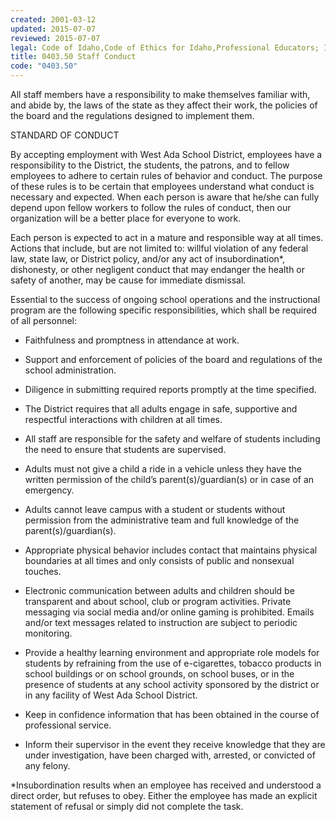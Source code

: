 ```yaml
---
created: 2001-03-12
updated: 2015-07-07
reviewed: 2015-07-07
legal: Code of Idaho,Code of Ethics for Idaho,Professional Educators; IDAPA,08.02.02.076
title: 0403.50 Staff Conduct
code: "0403.50"
---
```


All staff members have a responsibility to make themselves familiar with, and abide by, the laws of the state as they affect their work, the policies of the board and the regulations designed to implement them.

STANDARD OF CONDUCT

By accepting employment with West Ada School District, employees have a responsibility to the District, the students, the patrons, and to fellow employees to adhere to certain rules of behavior and conduct. The purpose of these rules is to be certain that employees understand what conduct is necessary and expected. When each person is aware that he/she can fully depend upon fellow workers to follow the rules of conduct, then our organization will be a better place for everyone to work.

Each person is expected to act in a mature and responsible way at all times. Actions that include, but are not limited to: willful violation of any federal law, state law, or District policy, and/or any act of insubordination*, dishonesty, or other negligent conduct that may endanger the health or safety of another, may be cause for immediate dismissal.

Essential to the success of ongoing school operations and the instructional program are the following specific responsibilities, which shall be required of all personnel:

- Faithfulness and promptness in attendance at work.

- Support and enforcement of policies of the board and regulations of the school administration.

- Diligence in submitting required reports promptly at the time specified.

- The District requires that all adults engage in safe, supportive and respectful interactions with children at all times.

- All staff are responsible for the safety and welfare of students including the need to ensure that students are supervised.

- Adults must not give a child a ride in a vehicle unless they have the written permission of the child’s parent(s)/guardian(s) or in case of an emergency.

- Adults cannot leave campus with a student or students without permission from the administrative team and full knowledge of the parent(s)/guardian(s).

- Appropriate physical behavior includes contact that maintains physical boundaries at all times and only consists of public and nonsexual touches.

- Electronic communication between adults and children should be transparent and about school, club or program activities. Private messaging via social media and/or online gaming is prohibited. Emails and/or text messages related to instruction are subject to periodic monitoring.

- Provide a healthy learning environment and appropriate role models for students by refraining from the use of e-cigarettes, tobacco products in school buildings or on school grounds, on school buses, or in the presence of students at any school activity sponsored by the district or in any facility of West Ada School District.

- Keep in confidence information that has been obtained in the course of professional service.

- Inform their supervisor in the event they receive knowledge that they are under investigation, have been charged with, arrested, or convicted of any felony.

*Insubordination results when an employee has received and understood a direct order, but refuses to obey. Either the employee has made an explicit statement of refusal or simply did not complete the task.

